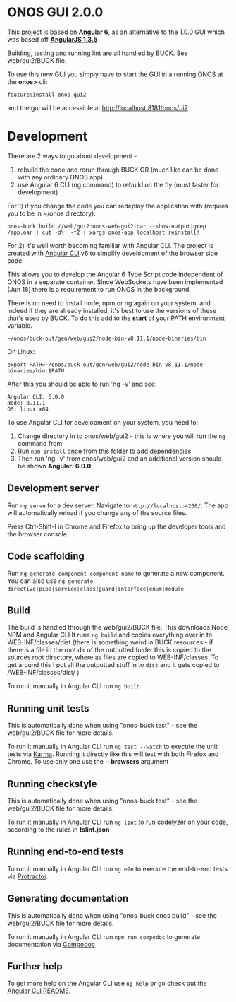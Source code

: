 # ONOS GUI 2.0.0

This project is based on __[Angular 6](https://angular.io/docs)__, as an alternative to the 1.0.0 GUI which was based 
off __[AngularJS 1.3.5](https://angularjs.org/)__

Building, testing and running lint are all handled by BUCK. See web/gui2/BUCK file.

To use this new GUI you simply have to start the GUI in a running ONOS at the __onos>__ cli:
```
feature:install onos-gui2
```
and the gui will be accessible at [http://localhost:8181/onos/ui2](http://localhost:8181/onos/ui2)

# Development
There are 2 ways to go about development - 
1. rebuild the code and rerun through BUCK OR (much like can be done with any ordinary ONOS app)
2. use Angular 6 CLI (ng command) to rebuild on the fly (must faster for development) 

For 1) if you change the code you can redeploy the application with (requies you to be in ~/onos directory):
```
onos-buck build //web/gui2:onos-web-gui2-oar --show-output|grep /app.oar | cut -d\  -f2 | xargs onos-app localhost reinstall!
```

For 2) it's well worth becoming familiar with Angular CLI.
The project is created with [Angular CLI](https://github.com/angular/angular-cli) v6 to simplify development of the browser side code.

This allows you to develop the Angular 6 Type Script code independent of ONOS in a separate container. 
Since WebSockets have been implemented (Jun 18) there is a requirement to run ONOS in the background.

There is no need to install node, npm or ng again on your system, and indeed if they are already installed, it's best
to use the versions of these that's used by BUCK. To do this add to the __start__ of your PATH environment variable. 
```
~/onos/buck-out/gen/web/gui2/node-bin-v8.11.1/node-binaries/bin

```
On Linux:
```
export PATH=~/onos/buck-out/gen/web/gui2/node-bin-v8.11.1/node-binaries/bin:$PATH
``` 

After this you should be able to run 'ng -v' and see:
```
Angular CLI: 6.0.0
Node: 8.11.1
OS: linux x64
```

To use Angular CLI for development on your system, you need to: 
1. Change directory in to onos/web/gui2 - this is where you will run the `ng` command from.
2. Run `npm install` once from this folder to add dependencies
3. Then run 'ng -v' from onos/web/gui2 and an additional version should be shown __Angular: 6.0.0__

## Development server

Run `ng serve` for a dev server. Navigate to `http://localhost:4200/`. The app will automatically reload if you change any of the source files.

Press Ctrl-Shift-I in Chrome and Firefox to bring up the developer tools and the browser console. 

## Code scaffolding

Run `ng generate component component-name` to generate a new component. You can also use `ng generate directive|pipe|service|class|guard|interface|enum|module`.

## Build
The build is handled through the web/gui2/BUCK file. This downloads Node, NPM and Angular CLI
It runs ```ng build``` and copies everything over in to WEB-INF/classes/dist (there
is something weird in BUCK resources - if there is a file in the root dir of the
outputted folder this is copied to the sources root directory, where as files
are copied to WEB-INF/classes. To get around this I put all the outputted stuff in to 
```dist``` and it gets copied to /WEB-INF/classes/dist/ )

To run it manually in Angular CLI run `ng build`

## Running unit tests
This is automatically done when using "onos-buck test" - see the web/gui2/BUCK file for more details.

To run it manually in Angular CLI run `ng test --watch` to execute the unit tests via [Karma](https://karma-runner.github.io).
Running it directly like this will test with both Firefox and Chrome. To use only one use the __--browsers__ argument

## Running checkstyle
This is automatically done when using "onos-buck test" - see the web/gui2/BUCK file for more details.

To run it manually in Angular CLI run `ng lint` to run codelyzer on your code, according to the rules in __tslint.json__

## Running end-to-end tests

To run it manually in Angular CLI run `ng e2e` to execute the end-to-end tests via [Protractor](http://www.protractortest.org/).

## Generating documentation
This is automatically done when using "onos-buck onos build" - see the web/gui2/BUCK file for more details.

To run it manually in Angular CLI run `npm run compodoc` to generate documentation via [Compodoc](https://github.com/compodoc/compodoc)

## Further help

To get more help on the Angular CLI use `ng help` or go check out the [Angular CLI README](https://github.com/angular/angular-cli/blob/master/README.md).
